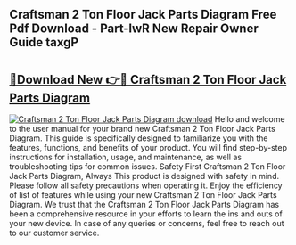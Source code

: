 ## Craftsman 2 Ton Floor Jack Parts Diagram Free Pdf Download - Part-lwR New Repair Owner Guide taxgP

# <h2><a href="http://dfjti4k.blite.top/?on=Craftsman+2+Ton+Floor+Jack+Parts+Diagram">🔗Download New 👉🔴 Craftsman 2 Ton Floor Jack Parts Diagram</a></h2>

[![Craftsman 2 Ton Floor Jack Parts Diagram download](https://i.imgur.com/lujVjoI.png)](http://dfjti4k.blite.top/?on=Craftsman+2+Ton+Floor+Jack+Parts+Diagram)
Hello and welcome to the user manual for your brand new Craftsman 2 Ton Floor Jack Parts Diagram. This guide is specifically designed to familiarize you with the features, functions, and benefits of your product. You will find step-by-step instructions for installation, usage, and maintenance, as well as troubleshooting tips for common issues. Safety First Craftsman 2 Ton Floor Jack Parts Diagram, Always This product is designed with safety in mind. Please follow all safety precautions when operating it. Enjoy the efficiency of list of features while using your new Craftsman 2 Ton Floor Jack Parts Diagram. We trust that the Craftsman 2 Ton Floor Jack Parts Diagram has been a comprehensive resource in your efforts to learn the ins and outs of your new device. In case of any queries or concerns, feel free to reach out to our customer service.
